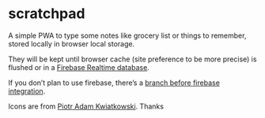 # scratchpad

A simple PWA to type some notes like grocery list or things to remember, stored locally in browser local storage.

They will be kept until browser cache (site preference to be more precise) is flushed or in a [Firebase Realtime database](https://firebase.google.com/docs/database).

If you don’t plan to use firebase, there’s a [branch before firebase integration](https://github.com/paulgreg/scratchpad/tree/without-firebase).

Icons are from [Piotr Adam Kwiatkowski](http://ikons.piotrkwiatkowski.co.uk/). Thanks
